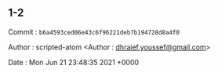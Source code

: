 ## 1-2 

 Commit : `b6a4593ced06e43c6f96221deb7b194728d8a4f0`

 Author : scripted-atom <Author : dhraief.youssef@gmail.com> 

 Date 	: Mon Jun 21 23:48:35 2021 +0000 

